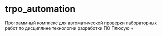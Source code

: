 # trpo_automation
Программный комплекс для автоматической проверки лабораторных работ по дисциплине технологии разработки ПО
Плюсую
+

